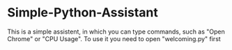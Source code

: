 # Simple-Python-Assistant
This is a simple assistent, in which you can type commands, such as "Open Chrome" or "CPU Usage".
To use it you need to open "welcoming.py" first
